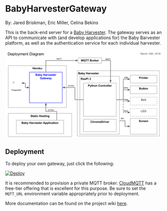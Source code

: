 # BabyHarvesterGateway

By: Jared Briskman, Eric Miller, Celina Bekins

This is the back-end server for a [Baby Harvester](https://github.com/HALtheWise/baby-harvester). The gateway serves as an API to communicate with (and develop applications for) the Baby Barvester platform, as well as the authentication service for each individual harvester.

![Deployment Diagram](/docs/img/deployment.png?raw=true)

## Deployment

To deploy your own gateway, just click the following:

[![Deploy](https://www.herokucdn.com/deploy/button.svg)](https://heroku.com/deploy)

It is recommended to provision a private MQTT broker. [CloudMQTT](https://www.cloudmqtt.com/) has a free-tier offering that is excellent for this purpose. Be sure to set the `MQTT_URL` environment variable appropriately prior to deployment.

More documentation can be found on the project wiki [here](https://github.com/HALtheWise/baby-harvester/wiki).
